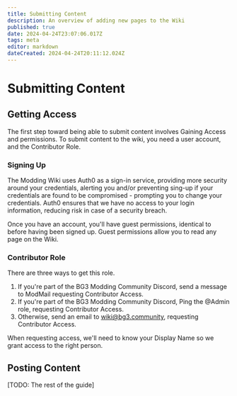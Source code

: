 ```yaml
---
title: Submitting Content
description: An overview of adding new pages to the Wiki
published: true
date: 2024-04-24T23:07:06.017Z
tags: meta
editor: markdown
dateCreated: 2024-04-24T20:11:12.024Z
---
```


# Submitting Content

## Getting Access
The first step toward being able to submit content involves Gaining Access and permissions. To submit content to the wiki, you need a user account, and the Contributor Role.

### Signing Up
The Modding Wiki uses Auth0 as a sign-in service, providing more security around your credentials, alerting you and/or preventing sing-up if your credentials are found to be compromised - prompting you to change your credentials. Auth0 ensures that we have no access to your login information, reducing risk in case of a security breach.

Once you have an account, you'll have guest permissions, identical to before having been signed up. Guest permissions allow you to read any page on the Wiki. 

### Contributor Role
There are three ways to get this role.

1. If you're part of the BG3 Modding Community Discord, send a message to ModMail requesting Contributor Access.
2. If you're part of the BG3 Modding Community Discord, Ping the @Admin role, requesting Contributor Access.
3. Otherwise, send an email to wiki@bg3.community, requesting Contributor Access.

When requesting access, we'll need to know your Display Name so we grant access to the right person.

## Posting Content


[TODO: The rest of the guide]
